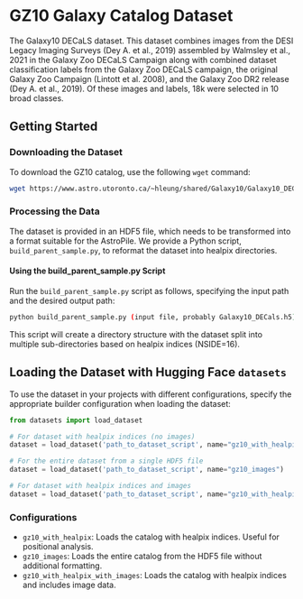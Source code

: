 # GZ10 Galaxy Catalog Dataset

The Galaxy10 DECaLS dataset. This dataset combines images from the DESI Legacy Imaging Surveys (Dey A. et al., 2019) assembled by Walmsley et al., 2021 in the Galaxy Zoo DECaLS Campaign along with combined dataset classification labels from the Galaxy Zoo DECaLS campaign, the original Galaxy Zoo Campaign (Lintott et al. 2008), and the Galaxy Zoo DR2 release (Dey A. et al., 2019). Of these images and labels, 18k were selected in 10 broad classes. 

## Getting Started

### Downloading the Dataset

To download the GZ10 catalog, use the following `wget` command:

```bash
wget https://www.astro.utoronto.ca/~hleung/shared/Galaxy10/Galaxy10_DECals.h5
```

### Processing the Data

The dataset is provided in an HDF5 file, which needs to be transformed into a format suitable for the AstroPile. We provide a Python script, `build_parent_sample.py`, to reformat the dataset into healpix directories.

#### Using the build_parent_sample.py Script

Run the `build_parent_sample.py` script as follows, specifying the input path and the desired output path:

```bash
python build_parent_sample.py (input file, probably Galaxy10_DECals.h5) (output_directory)
```

This script will create a directory structure with the dataset split into multiple sub-directories based on healpix indices (NSIDE=16).

## Loading the Dataset with Hugging Face `datasets`

To use the dataset in your projects with different configurations, specify the appropriate builder configuration when loading the dataset:

```python
from datasets import load_dataset

# For dataset with healpix indices (no images)
dataset = load_dataset('path_to_dataset_script', name="gz10_with_healpix")

# For the entire dataset from a single HDF5 file
dataset = load_dataset('path_to_dataset_script', name="gz10_images")

# For dataset with healpix indices and images
dataset = load_dataset('path_to_dataset_script', name="gz10_with_healpix_with_images")
```

### Configurations

- `gz10_with_healpix`: Loads the catalog with healpix indices. Useful for positional analysis.
- `gz10_images`: Loads the entire catalog from the HDF5 file without additional formatting.
- `gz10_with_healpix_with_images`: Loads the catalog with healpix indices and includes image data.